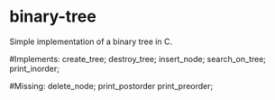 # binary-tree
Simple implementation of a binary tree in C.

#Implements:
create_tree;
destroy_tree;
insert_node;
search_on_tree;
print_inorder;

#Missing:
delete_node;
print_postorder
print_preorder;